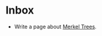 # Inbox

- Write a page about [Merkel Trees](https://blog.ethereum.org/2015/11/15/merkling-in-ethereum/).